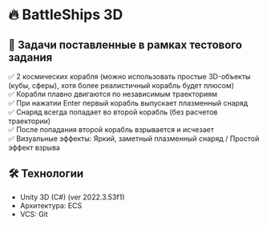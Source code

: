 # 🔥 BattleShips 3D

## 🧠 Задачи поставленные в рамках тестового задания  
✅ 2 космических корабля (можно использовать простые 3D-объекты (кубы, сферы), хотя более реалистичный корабль будет плюсом)  
✅ Корабли плавно двигаются по независимым траекториям  
✅ При нажатии Enter первый корабль выпускает плазменный снаряд  
✅ Снаряд всегда попадает во второй корабль (без расчетов траектории)  
✅ После попадания второй корабль взрывается и исчезает  
✅ Визуальные эффекты: Яркий, заметный плазменный снаряд / Простой эффект взрыва  

## 🛠 Технологии
- Unity 3D (C#) (ver 2022.3.53f1)
- Архитектура: ECS
- VCS: Git
